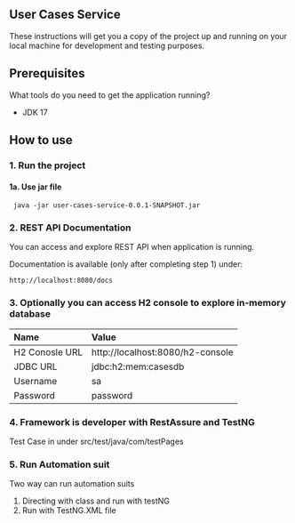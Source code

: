 ## User Cases Service

These instructions will get you a copy of the project up and running on your local machine for development and testing purposes.

## Prerequisites

What tools do you need to get the application running?

* JDK 17

## How to use

### 1. Run the project
#### 1a. Use jar file
```
 java -jar user-cases-service-0.0.1-SNAPSHOT.jar
```

### 2. REST API Documentation
You can access and explore REST API when application is running.

Documentation is available (only after completing step 1) under:
```
http://localhost:8080/docs
```

### 3. Optionally you can access H2 console to explore in-memory database

| Name | Value |
  |:----------|:---------------------|
| H2 Conosle URL | http://localhost:8080/h2-console | 
| JDBC URL | jdbc:h2:mem:casesdb |
| Username | sa |
| Password | password |

### 4. Framework is developer with RestAssure and TestNG
Test Case in under src/test/java/com/testPages

### 5. Run Automation suit
Two way can run automation suits 
1. Directing with class and run with testNG
2. Run with TestNG.XML file 
